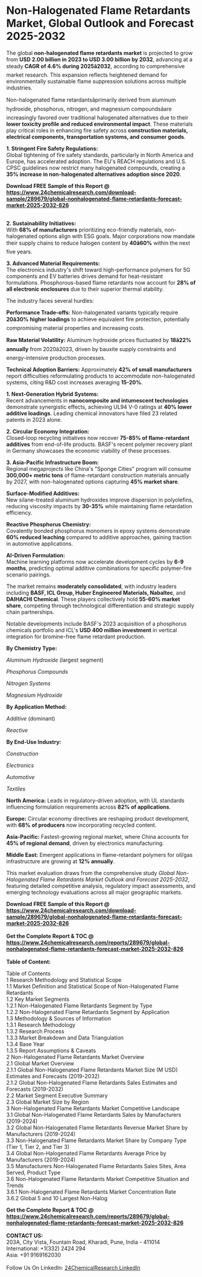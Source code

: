 <h1>Non-Halogenated Flame Retardants Market, Global Outlook and Forecast 2025-2032</h1><p>The global <strong>non-halogenated flame retardants market</strong> is projected to grow from <strong>USD 2.00 billion in 2023 to USD 3.00 billion by 2032</strong>, advancing at a steady <strong>CAGR of 4.6% during 2025â2032</strong>, according to comprehensive market research. This expansion reflects heightened demand for environmentally sustainable flame suppression solutions across multiple industries.</p><p>Non-halogenated flame retardantsâprimarily derived from aluminum hydroxide, phosphorus, nitrogen, and magnesium compoundsâare increasingly favored over traditional halogenated alternatives due to their <strong>lower toxicity profile and reduced environmental impact</strong>. These materials play critical roles in enhancing fire safety across <strong>construction materials, electrical components, transportation systems, and consumer goods</strong>.</p><p><strong>1. Stringent Fire Safety Regulations:</strong><br>
Global tightening of fire safety standards, particularly in North America and Europe, has accelerated adoption. The EU's REACH regulations and U.S. CPSC guidelines now restrict many halogenated compounds, creating a <strong>35% increase in non-halogenated alternatives adoption since 2020</strong>.</p><div><b>Download FREE Sample of this Report @ 
            <a href="https://www.24chemicalresearch.com/download-sample/289679/global-nonhalogenated-flame-retardants-forecast-market-2025-2032-826">
            https://www.24chemicalresearch.com/download-sample/289679/global-nonhalogenated-flame-retardants-forecast-market-2025-2032-826</a></b></div><br><p><strong>2. Sustainability Initiatives:</strong><br>
With <strong>68% of manufacturers</strong> prioritizing eco-friendly materials, non-halogenated options align with ESG goals. Major corporations now mandate their supply chains to reduce halogen content by <strong>40â60%</strong> within the next five years.</p><p><strong>3. Advanced Material Requirements:</strong><br>
The electronics industry's shift toward high-performance polymers for 5G components and EV batteries drives demand for heat-resistant formulations. Phosphorous-based flame retardants now account for <strong>28% of all electronic enclosures</strong> due to their superior thermal stability.</p><p>The industry faces several hurdles:</p><p><strong>Performance Trade-offs:</strong> Non-halogenated variants typically require <strong>20â30% higher loadings</strong> to achieve equivalent fire protection, potentially compromising material properties and increasing costs.</p><p><strong>Raw Material Volatility:</strong> Aluminum hydroxide prices fluctuated by <strong>18â22% annually</strong> from 2020â2023, driven by bauxite supply constraints and energy-intensive production processes.</p><p><strong>Technical Adoption Barriers:</strong> Approximately <strong>42% of small manufacturers</strong> report difficulties reformulating products to accommodate non-halogenated systems, citing R&amp;D cost increases averaging <strong>15-20%</strong>.</p><p><strong>1. Next-Generation Hybrid Systems:</strong><br>
Recent advancements in <strong>nanocomposite and intumescent technologies</strong> demonstrate synergistic effects, achieving UL94 V-0 ratings at <strong>40% lower additive loadings</strong>. Leading chemical innovators have filed 23 related patents in 2023 alone.</p><p><strong>2. Circular Economy Integration:</strong><br>
Closed-loop recycling initiatives now recover <strong>75-85% of flame-retardant additives</strong> from end-of-life products. BASF's recent polymer recovery plant in Germany showcases the economic viability of these processes.</p><p><strong>3. Asia-Pacific Infrastructure Boom:</strong><br>
Regional megaprojects like China's "Sponge Cities" program will consume <strong>300,000+ metric tons</strong> of flame-retardant construction materials annually by 2027, with non-halogenated options capturing <strong>45% market share</strong>.</p><p><strong>Surface-Modified Additives:</strong><br>
	New silane-treated aluminum hydroxides improve dispersion in polyolefins, reducing viscosity impacts by <strong>30-35%</strong> while maintaining flame retardation efficiency.</p><p><strong>Reactive Phosphorus Chemistry:</strong><br>
	Covalently bonded phosphorus monomers in epoxy systems demonstrate <strong>60% reduced leaching</strong> compared to additive approaches, gaining traction in automotive applications.</p><p><strong>AI-Driven Formulation:</strong><br>
	Machine learning platforms now accelerate development cycles by <strong>6-9 months</strong>, predicting optimal additive combinations for specific polymer-fire scenario pairings.</p><p>The market remains <strong>moderately consolidated</strong>, with industry leaders including <strong>BASF, ICL Group, Huber Engineered Materials, Nabaltec</strong>, and <strong>DAIHACHI Chemical</strong>. These players collectively hold <strong>55-60% market share</strong>, competing through technological differentiation and strategic supply chain partnerships.</p><p>Notable developments include BASF's 2023 acquisition of a phosphorus chemicals portfolio and ICL's <strong>USD 400 million investment</strong> in vertical integration for bromine-free flame retardant production.</p><p><strong>By Chemistry Type:</strong></p><p><em>Aluminum Hydroxide</em> (largest segment)</p><p><em>Phosphorus Compounds</em></p><p><em>Nitrogen Systems</em></p><p><em>Magnesium Hydroxide</em></p><p><strong>By Application Method:</strong></p><p><em>Additive</em> (dominant)</p><p><em>Reactive</em></p><p><strong>By End-Use Industry:</strong></p><p><em>Construction</em></p><p><em>Electronics</em></p><p><em>Automotive</em></p><p><em>Textiles</em></p><p><strong>North America:</strong> Leads in regulatory-driven adoption, with UL standards influencing formulation requirements across <strong>82% of applications</strong>.</p><p><strong>Europe:</strong> Circular economy directives are reshaping product development, with <strong>68% of producers</strong> now incorporating recycled content.</p><p><strong>Asia-Pacific:</strong> Fastest-growing regional market, where China accounts for <strong>45% of regional demand</strong>, driven by electronics manufacturing.</p><p><strong>Middle East:</strong> Emergent applications in flame-retardant polymers for oil/gas infrastructure are growing at <strong>12% annually</strong>.</p><p>This market evaluation draws from the comprehensive study <em>Global Non-Halogenated Flame Retardants Market Outlook and Forecast 2025-2032</em>, featuring detailed competitive analysis, regulatory impact assessments, and emerging technology evaluations across all major geographic markets.</p><div><b>Download FREE Sample of this Report @ 
            <a href="https://www.24chemicalresearch.com/download-sample/289679/global-nonhalogenated-flame-retardants-forecast-market-2025-2032-826">
            https://www.24chemicalresearch.com/download-sample/289679/global-nonhalogenated-flame-retardants-forecast-market-2025-2032-826</a></b></div><br><div><b>Get the Complete Report & TOC @ 
            <a href="https://www.24chemicalresearch.com/reports/289679/global-nonhalogenated-flame-retardants-forecast-market-2025-2032-826">
            https://www.24chemicalresearch.com/reports/289679/global-nonhalogenated-flame-retardants-forecast-market-2025-2032-826</a></b></div><br>
            <b>Table of Content:</b><p>Table of Contents<br />
1 Research Methodology and Statistical Scope<br />
1.1 Market Definition and Statistical Scope of Non-Halogenated Flame Retardants<br />
1.2 Key Market Segments<br />
1.2.1 Non-Halogenated Flame Retardants Segment by Type<br />
1.2.2 Non-Halogenated Flame Retardants Segment by Application<br />
1.3 Methodology & Sources of Information<br />
1.3.1 Research Methodology<br />
1.3.2 Research Process<br />
1.3.3 Market Breakdown and Data Triangulation<br />
1.3.4 Base Year<br />
1.3.5 Report Assumptions & Caveats<br />
2 Non-Halogenated Flame Retardants Market Overview<br />
2.1 Global Market Overview<br />
2.1.1 Global Non-Halogenated Flame Retardants Market Size (M USD) Estimates and Forecasts (2019-2032)<br />
2.1.2 Global Non-Halogenated Flame Retardants Sales Estimates and Forecasts (2019-2032)<br />
2.2 Market Segment Executive Summary<br />
2.3 Global Market Size by Region<br />
3 Non-Halogenated Flame Retardants Market Competitive Landscape<br />
3.1 Global Non-Halogenated Flame Retardants Sales by Manufacturers (2019-2024)<br />
3.2 Global Non-Halogenated Flame Retardants Revenue Market Share by Manufacturers (2019-2024)<br />
3.3 Non-Halogenated Flame Retardants Market Share by Company Type (Tier 1, Tier 2, and Tier 3)<br />
3.4 Global Non-Halogenated Flame Retardants Average Price by Manufacturers (2019-2024)<br />
3.5 Manufacturers Non-Halogenated Flame Retardants Sales Sites, Area Served, Product Type<br />
3.6 Non-Halogenated Flame Retardants Market Competitive Situation and Trends<br />
3.6.1 Non-Halogenated Flame Retardants Market Concentration Rate<br />
3.6.2 Global 5 and 10 Largest Non-Halog</p><div><b>Get the Complete Report & TOC @ 
            <a href="https://www.24chemicalresearch.com/reports/289679/global-nonhalogenated-flame-retardants-forecast-market-2025-2032-826">
            https://www.24chemicalresearch.com/reports/289679/global-nonhalogenated-flame-retardants-forecast-market-2025-2032-826</a></b></div><br><b>CONTACT US:</b><br>
            203A, City Vista, Fountain Road, Kharadi, Pune, India - 411014<br>
            International: +1(332) 2424 294<br>
            Asia: +91 9169162030 <br><br>
            Follow Us On LinkedIn: <a href="https://www.linkedin.com/company/24chemicalresearch/">24ChemicalResearch LinkedIn</a>